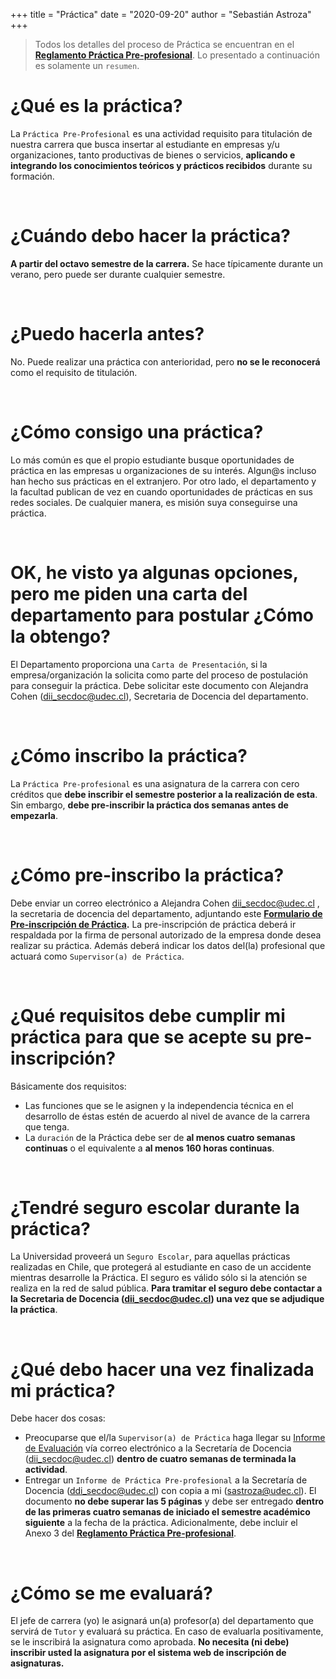 +++
title = "Práctica"
date = "2020-09-20"
author = "Sebastián Astroza"
+++

> Todos los detalles del proceso de Práctica se encuentran en el **[Reglamento Práctica Pre-profesional](/reglamento_practica.pdf)**. Lo presentado a continuación es solamente un `resumen`.

# ¿Qué es la práctica?

La `Práctica Pre-Profesional` es una actividad requisito para titulación de nuestra carrera que busca insertar al estudiante en empresas y/u organizaciones, tanto productivas de bienes o servicios, **aplicando e integrando los conocimientos teóricos y prácticos recibidos** durante su formación.

&nbsp;    

# ¿Cuándo debo hacer la práctica?

**A partir del octavo semestre de la carrera.** Se hace típicamente durante un verano, pero puede ser durante cualquier semestre. 

&nbsp;    

# ¿Puedo hacerla antes?

No. Puede realizar una práctica con anterioridad, pero **no se le reconocerá** como el requisito de titulación.

&nbsp;    

# ¿Cómo consigo una práctica?

Lo más común es que el propio estudiante busque oportunidades de práctica en las empresas u organizaciones de su interés. Algun@s incluso han hecho sus prácticas en el extranjero. Por otro lado, el departamento y la facultad publican de vez en cuando oportunidades de prácticas en sus redes sociales. De cualquier manera, es misión suya conseguirse una práctica.

&nbsp;    

# OK, he visto ya algunas opciones, pero me piden una carta del departamento para postular ¿Cómo la obtengo?

El Departamento proporciona una `Carta de Presentación`, si la empresa/organización la solicita como parte del proceso de postulación para conseguir la práctica. Debe solicitar este documento con Alejandra Cohen (dii_secdoc@udec.cl), Secretaria de Docencia del departamento.

&nbsp;    

# ¿Cómo inscribo la práctica?

La  `Práctica Pre-profesional` es una asignatura de la carrera con cero créditos que **debe inscribir el semestre posterior a la realización de esta**. Sin embargo, **debe pre-inscribir la práctica dos semanas antes de empezarla**.

&nbsp;    

# ¿Cómo pre-inscribo la práctica?

Debe enviar un correo electrónico a Alejandra Cohen dii_secdoc@udec.cl , la secretaria de docencia del departamento, adjuntando este **[Formulario de Pre-inscripción de Práctica](/Formulario_pre_inscripcion_practica.pdf).** La pre-inscripción de práctica deberá ir respaldada por la firma de personal autorizado de la empresa donde desea realizar su práctica. Además deberá indicar los datos del(la) profesional que actuará como `Supervisor(a) de Práctica`. 

&nbsp;    

# ¿Qué requisitos debe cumplir mi práctica para que se acepte su pre-inscripción?

Básicamente dos requisitos:

- Las funciones que se le asignen y la independencia técnica en el desarrollo de éstas estén de acuerdo al nivel de avance de la carrera que tenga. 
- La `duración` de la Práctica debe ser de **al menos cuatro semanas continuas** o el equivalente a **al menos 160 horas continuas**. 

&nbsp;    

# ¿Tendré seguro escolar durante la práctica?

La Universidad proveerá un `Seguro Escolar`, para aquellas prácticas realizadas en Chile, que protegerá al estudiante en caso de un accidente mientras desarrolle la Práctica. El seguro es válido sólo si la atención se realiza en la red de salud pública. **Para tramitar el seguro debe contactar a la Secretaria de Docencia (dii_secdoc@udec.cl) una vez que se adjudique la práctica**.

&nbsp;   

# ¿Qué debo hacer una vez finalizada mi práctica?

Debe hacer dos cosas:
- Preocuparse que el/la `Supervisor(a) de Práctica` haga llegar su [Informe de Evaluación](/anexo2_practica.pdf) vía correo electrónico a la Secretaría de Docencia (dii_secdoc@udec.cl) **dentro de cuatro semanas de terminada la actividad**. 
- Entregar un `Informe de Práctica Pre-profesional` a la Secretaría de Docencia (ddi_secdoc@udec.cl) con copia a mi (sastroza@udec.cl). El documento **no debe superar las 5 páginas** y debe ser entregado  **dentro de las primeras cuatro semanas de iniciado el semestre académico siguiente** a la fecha de la práctica. Adicionalmente, debe incluir el Anexo 3 del **[Reglamento Práctica Pre-profesional](/reglamento_practica.pdf)**.

&nbsp;  

# ¿Cómo se me evaluará?

El jefe de carrera (yo) le asignará un(a) profesor(a) del departamento que servirá de `Tutor` y evaluará su práctica. En caso de evaluarla positivamente, se le inscribirá la asignatura como aprobada. **No necesita (ni debe) inscribir usted la asignatura por el sistema web de inscripción de asignaturas.**
